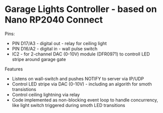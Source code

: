 # Garage Lights Controller - based on Nano RP2040 Connect

Pins:
- PIN D17/A3 - digital out - relay for ceiling light
- PIN D16/A2 - digital in - wall pulse switch
- IC2 - for 2-channel DAC (0-10V) module (DFR0971) to controll LED stripe around garage gate

Features
- Listens on wall-switch and pushes NOTIFY to server via IP/UDP
- Control LED stripe via DAC (0-10V) - including an algorith for smoth transistions
- Control ceiling lightning via relay
- Code implemented as non-blocking event loop to handle concurrency, like light switch triggered during smoth LED transitions

